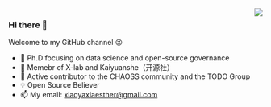 <img align="right" src="https://github-readme-stats.vercel.app/api?username=xiaoya-yaya&show_icons=true&icon_color=009ad6&text_color=ffffff&bg_color=77787b&hide_title=true" />


### Hi there 👋

Welcome to my GitHub channel 😉
-   🔭 Ph.D focusing on data science and open-source governance
-   👯 Memebr of X-lab and Kaiyuanshe（开源社）
-   🌱 Active contributor to the CHAOSS community and the TODO Group
-   💡 Open Source Believer
-   📫 My email: xiaoyaxiaesther@gmail.com


<!--
**xiaoya-yaya/xiaoya-yaya** is a ✨ _special_ ✨ repository because its `README.md` (this file) appears on your GitHub profile.

Here are some ideas to get you started:

- 🔭 I’m currently working on ...
- 🌱 I’m currently learning ...
- 👯 I’m looking to collaborate on ...
- 🤔 I’m looking for help with ...
- 💬 Ask me about ...
- 📫 How to reach me: ...
- 😄 Pronouns: ...
- ⚡ Fun fact: ...
-->



